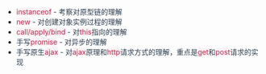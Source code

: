 + <font style="color:rgb(199, 37, 78);background-color:rgb(249, 242, 244);">instanceof</font><font style="color:rgb(44, 62, 80);"> - 考察对原型链的理解</font>
+ <font style="color:rgb(199, 37, 78);background-color:rgb(249, 242, 244);">new</font><font style="color:rgb(44, 62, 80);"> </font><font style="color:rgb(44, 62, 80);">- 对创建对象实例过程的理解</font>
+ <font style="color:rgb(199, 37, 78);background-color:rgb(249, 242, 244);">call/apply/bind</font><font style="color:rgb(44, 62, 80);"> </font><font style="color:rgb(44, 62, 80);">- 对</font><font style="color:rgb(199, 37, 78);background-color:rgb(249, 242, 244);">this</font><font style="color:rgb(44, 62, 80);">指向的理解</font>
+ <font style="color:rgb(44, 62, 80);">手写</font><font style="color:rgb(199, 37, 78);background-color:rgb(249, 242, 244);">promise</font><font style="color:rgb(44, 62, 80);"> </font><font style="color:rgb(44, 62, 80);">- 对异步的理解</font>
+ <font style="color:rgb(44, 62, 80);">手写原生</font><font style="color:rgb(199, 37, 78);background-color:rgb(249, 242, 244);">ajax</font><font style="color:rgb(44, 62, 80);"> - 对</font><font style="color:rgb(199, 37, 78);background-color:rgb(249, 242, 244);">ajax</font><font style="color:rgb(44, 62, 80);">原理和</font><font style="color:rgb(199, 37, 78);background-color:rgb(249, 242, 244);">http</font><font style="color:rgb(44, 62, 80);">请求方式的理解，重点是</font><font style="color:rgb(199, 37, 78);background-color:rgb(249, 242, 244);">get</font><font style="color:rgb(44, 62, 80);">和</font><font style="color:rgb(199, 37, 78);background-color:rgb(249, 242, 244);">post</font><font style="color:rgb(44, 62, 80);">请求的实现</font>

